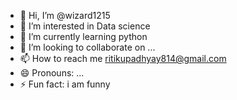 - 👋 Hi, I’m @wizard1215
- 👀 I’m interested in Data science
- 🌱 I’m currently learning python
- 💞️ I’m looking to collaborate on ...
- 📫 How to reach me ritikupadhyay814@gmail.com
- 😄 Pronouns: ...
- ⚡ Fun fact: i am funny

<!---
wizard1215/wizard1215 is a ✨ special ✨ repository because its `README.md` (this file) appears on your GitHub profile.
You can click the Preview link to take a look at your changes.
--->
